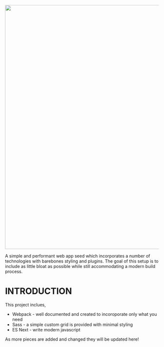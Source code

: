 <img src="http://i.imgur.com/XGVvZxZ.png" width="800px">

A simple and performant web app seed which incorporates a number of technologies with barebones styling and plugins. The goal of this setup is to include as little bloat as possible while still accommodating a modern build process.

# INTRODUCTION
This project inclues,
* Webpack - well documented and created to incoroporate only what you need
* Sass - a simple custom grid is provided with minimal styling
* ES Next - write modern javascript

As more pieces are added and changed they will be updated here!
